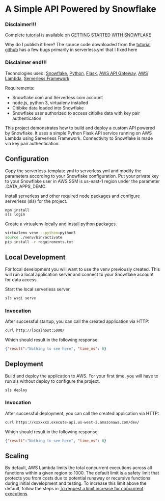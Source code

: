 # A Simple API Powered by Snowflake

### Disclaimer!!!

Complete [tutorial](https://quickstarts.snowflake.com/guide/build_a_custom_api_in_python_on_aws/index.html) is available on [GETTING STARTED WITH SNOWFLAKE](https://quickstarts.snowflake.com/)

Why do I publish it here? The source code downloaded from the [tutorial github](https://github.com/Snowflake-Labs/sfguide-snowflake-python-api) has a few bugs primarily in serverless.yml that I fixed here

### Disclaimer end!!!


Technologies used: [Snowflake](https://snowflake.com/), [Python](https://www.python.org/), [Flask](https://palletsprojects.com/p/flask/), [AWS API Gateway](https://aws.amazon.com/api-gateway/), [AWS Lambda](https://aws.amazon.com/lambda/), [Serverless Framework](https://www.serverless.com/)

Requirements: 
* Snowflake.com and Serverless.com account
* node.js, python 3, virtualenv installed
* Citibike data loaded into Snowflake
* Snowflake user authorized to access citibike data with key pair authentication

This project demonstrates how to build and deploy a custom API powered by Snowflake. It uses a simple Python Flask API service running on AWS Lambda using Serverless Framework. Connectivity to Snowflake is made via key pair authentication.

## Configuration

Copy the serverless-template.yml to serverless.yml and modify the parameters according to your Snowflake configuration. Put your private key
to your Snowflake user in AWS SSM is us-east-1 region under the parameter <ACCOUNT>.DATA_APPS_DEMO.

Install serverless and other required node packages and configure serverless (sls) for the project.

```bash
npm install
sls login
```

Create a virtualenv locally and install python packages.

```bash
virtualenv venv --python=python3
source ./venv/bin/activate
pip install -r requirements.txt
```

## Local Development

For local development you will want to use the venv previously created. This will run a local application server and connect to your Snowflake account for data access.

Start the local serverless server.

```bash
sls wsgi serve
```

### Invocation

After successful startup, you can call the created application via HTTP:

```bash
curl http://localhost:5000/
```

Which should result in the following response:

```json
{"result":"Nothing to see here", "time_ms": 0}
```

## Deployment

Build and deploy the application to AWS. For your first time, you will have to run sls without deploy to configure the project.

```bash
sls deploy
```

### Invocation

After successful deployment, you can call the created application via HTTP:

```bash
curl https://xxxxxxx.execute-api.us-west-2.amazonaws.com/dev/
```

Which should result in the following response:

```json
{"result":"Nothing to see here", "time_ms": 0}
```

## Scaling

By default, AWS Lambda limits the total concurrent executions across all functions within a given region to 1000. The default limit is a safety limit that protects you from costs due to potential runaway or recursive functions during initial development and testing. To increase this limit above the default, follow the steps in [To request a limit increase for concurrent executions](http://docs.aws.amazon.com/lambda/latest/dg/concurrent-executions.html#increase-concurrent-executions-limit).